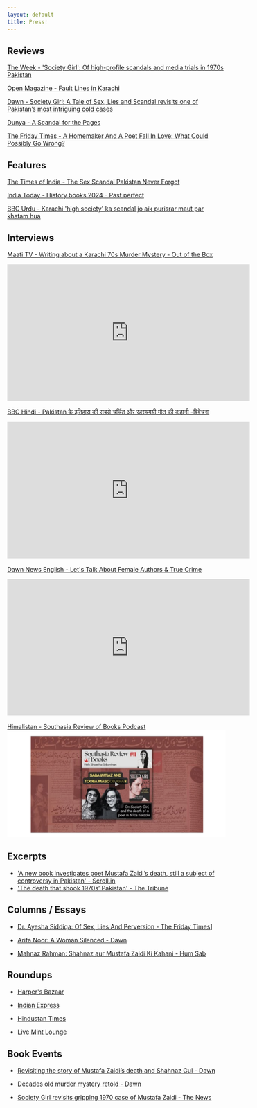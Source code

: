 ```yaml
---
layout: default
title: Press!
---
```


## Reviews

[The Week - 'Society Girl': Of high-profile scandals and media trials in 1970s Pakistan](https://www.theweek.in/theweek/leisure/2025/01/04/society-girl-a-tale-of-sex-lies-and-scandal-book-by-saba-imtiaz-and-tooba-masood-khan-roli-books.html)

[Open Magazine - Fault Lines in Karachi](https://openthemagazine.com/lounge/books/fault-lines-in-karachi/)


[Dawn - Society Girl: A Tale of Sex, Lies and Scandal revisits one of Pakistan’s most intriguing cold cases](https://images.dawn.com/news/1192993/book-review-society-girl-a-tale-of-sex-lies-and-scandal-revisits-one-of-pakistans-most-intriguing-cold-cases)


[Dunya - A Scandal for the Pages](https://dunyadigital.co/feature_40.html)


[The Friday Times - A Homemaker And A Poet Fall In Love: What Could Possibly Go Wrong?](https://thefridaytimes.com/23-Nov-2024/a-homemaker-and-a-poet-fall-in-love-what-could-possibly-go-wrong)


## Features 

[The Times of India - The Sex Scandal Pakistan Never Forgot](https://timesofindia.indiatimes.com/toi-plus/international/why-pakistan-is-still-obsessed-with-this-sex-scandal-from-1970/articleshow/115939121.cms)


[India Today - History books 2024 - Past perfect](https://www.indiatoday.in/magazine/leisure/story/20250113-history-books-2024-past-perfect-2659664-2025-01-04)


[BBC Urdu - Karachi 'high society' ka scandal jo aik purisrar maut par khatam hua](https://www.bbc.com/urdu/articles/c9wlj5v7gd0o)


## Interviews

[Maati TV - Writing about a Karachi 70s Murder Mystery - Out of the Box](https://www.youtube.com/watch?v=v0Qajgmxnww)
<iframe width="560" height="315" src="https://www.youtube.com/embed/v0Qajgmxnww?si=E3l164RFA95FBQOp" title="YouTube video player" frameborder="0" allow="accelerometer; autoplay; clipboard-write; encrypted-media; gyroscope; picture-in-picture; web-share" referrerpolicy="strict-origin-when-cross-origin" allowfullscreen></iframe>


[BBC Hindi - Pakistan के इतिहास की सबसे चर्चित और रहस्यमयी मौत की कहानी -विवेचना](https://www.youtube.com/watch?v=Q4hqR3I2PR8)
<iframe width="560" height="315" src="https://www.youtube.com/embed/Q4hqR3I2PR8?si=ws0dbKtVrw3d6Zft" title="YouTube video player" frameborder="0" allow="accelerometer; autoplay; clipboard-write; encrypted-media; gyroscope; picture-in-picture; web-share" referrerpolicy="strict-origin-when-cross-origin" allowfullscreen></iframe>


[Dawn News English - Let's Talk About Female Authors & True Crime](https://youtu.be/DiqevnzF52s?feature=shared)
<iframe width="560" height="315" src="https://www.youtube.com/embed/DiqevnzF52s?si=7iW-OrtyvbGyyHhi" title="YouTube video player" frameborder="0" allow="accelerometer; autoplay; clipboard-write; encrypted-media; gyroscope; picture-in-picture; web-share" referrerpolicy="strict-origin-when-cross-origin" allowfullscreen></iframe>

[Himalistan - Southasia Review of Books Podcast](https://www.himalmag.com/podcast/society-girl-sex-lies-scandal-karachi-pakistan-media-1970-mustafa-zaidi-shahnaz-gul)
<img src="assets/images/hm-sg.png" alt="Himalistan">

## Excerpts

- ['A new book investigates poet Mustafa Zaidi’s death, still a subject of controversy in Pakistan' - Scroll.in](https://scroll.in/article/1075239/) 
- ['The death that shook 1970s’ Pakistan' - The Tribune](https://www.tribuneindia.com/news/book-reviews/the-death-that-shook-1970s-pakistan)

## Columns / Essays

- [Dr. Ayesha Siddiqa: Of Sex, Lies And Perversion - The Friday Times](https://thefridaytimes.com/12-Jan-2025/of-sex-lies-and-perversion)]

- [Arifa Noor: A Woman Silenced - Dawn](https://www.dawn.com/news/1883608/a-woman-silenced)


- [Mahnaz Rahman: Shahnaz aur Mustafa Zaidi Ki Kahani - Hum Sab](https://www.humsub.com.pk/571228/mahnaz-rahman-152/) 

## Roundups

- [Harper's Bazaar](https://www.harpersbazaar.in/culture/story/books-to-read-if-you-are-looking-for-an-adrenaline-rush-this-season-1135631-2024-12-10)

- [Indian Express](https://indianexpress.com/article/books-and-literature/books-to-read-greatest-cooking-show-galaxy-9662662/)

- [Hindustan Times](https://www.hindustantimes.com/books/ht-picks-new-reads-101729262610531.html)

- [Live Mint Lounge](https://www.livemint.com/mint-lounge/art-and-culture/new-book-releases-october-2024-11729152512682.html)

## Book Events

- [Revisiting the story of Mustafa Zaidi’s death and Shahnaz Gul - Dawn](https://www.dawn.com/news/1876055/revisiting-the-story-of-mustafa-zaidis-death-and-shahnaz-gul)

- [Decades old murder mystery retold - Dawn](https://www.dawn.com/news/1874587/decades-old-murder-mystery-retold)

- [Society Girl revisits gripping 1970 case of Mustafa Zaidi - The News](https://www.thenews.com.pk/print/1254414-society-girl-revisits-gripping-1970-case-of-mustafa-zaidi)


